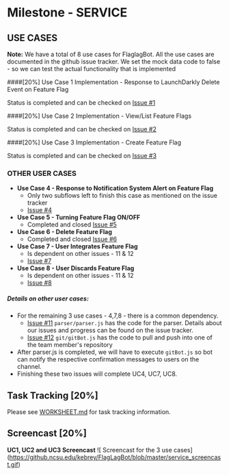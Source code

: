 # Milestone - SERVICE

## USE CASES 

**Note:** We have a total of 8 use cases for FlaglagBot. 
All the use cases are documented in the github issue tracker. 
We set the mock data code to false  - so we can test the actual functionality that is implemented

####[20%] Use Case 1 Implementation - Response to LaunchDarkly Delete Event on Feature Flag

 Status is completed and can be checked on [Issue #1](../../issues/1)
 
####[20%] Use Case 2 Implementation - View/List Feature Flags

 Status is completed and can be checked on [Issue #2](../../issues/2)
 
####[20%] Use Case 3 Implementation - Create Feature Flag

 Status is completed and can be checked on [Issue #3](../../issues/3)
 
### OTHER USER CASES 
 * **Use Case 4 - Response to Notification System Alert on Feature Flag** 
    * Only two subflows left to finish this case as mentioned on the issue tracker
    * [Issue #4](../../issues/4)
 * **Use Case 5 - Turning Feature Flag ON/OFF**
    * Completed and closed [Issue #5](../../issues/5)
 * **Use Case 6 - Delete Feature Flag**
    * Completed and closed [Issue #6](../../issues/6)
 * **Use Case 7 - User Integrates Feature Flag**
    * Is dependent on other issues - 11 & 12 
    * [Issue #7](../../issues/7)
 * **Use Case 8 - User Discards Feature Flag**
    * Is dependent on other issues - 11 & 12 
    * [Issue #8](../../issues/8)
    
##### Details on other user cases:

* For the remaining 3 use cases  - 4,7,8 - there is a common dependency.
  * [Issue #11](../../issues/11) `parser/parser.js` has the code for the parser. Details about our issues and progress can be found on the issue tracker. 
  * [Issue #12](../../issues/12) `git/gitBot.js` has the code to pull and push into one of the team member's repository 
* After parser.js is completed, we will have to execute `gitBot.js` so bot can notify the respective confirmation messages to users on the channel.
* Finishing these two issues will complete UC4, UC7, UC8.

##  Task Tracking [20%]

Please see [WORKSHEET.md](https://github.ncsu.edu/kebrey/FlagLagBot/blob/master/WORKSHEET.md) for task tracking information.

##  Screencast [20%]
**UC1, UC2 and UC3 Screencast**
![ Screencast for the 3 use cases] (https://github.ncsu.edu/kebrey/FlagLagBot/blob/master/service_screencast.gif)
